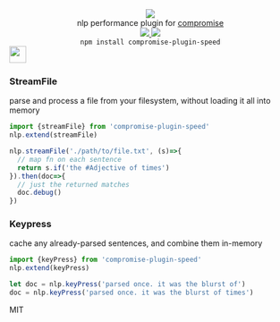 <div align="center">
  <img src="https://cloud.githubusercontent.com/assets/399657/23590290/ede73772-01aa-11e7-8915-181ef21027bc.png" />

  <div>nlp performance plugin for <a href="https://github.com/spencermountain/compromise/">compromise</a></div> 

  <!-- npm version -->
  <a href="https://npmjs.org/package/compromise-plugin-speed">
    <img src="https://img.shields.io/npm/v/compromise-plugin-speed.svg?style=flat-square" />
  </a>
  
  <!-- file size -->
  <a href="https://unpkg.com/compromise-plugin-speed/builds/compromise-plugin-speed.min.js">
    <img src="https://badge-size.herokuapp.com/spencermountain/compromise/master/plugins/plugin-speed/builds/compromise-plugin-speed.min.js" />
  </a>

  <div align="center">
    <code>npm install compromise-plugin-speed</code>
  </div>
</div>

<!-- spacer -->
<img height="30px" src="https://user-images.githubusercontent.com/399657/68221862-17ceb980-ffb8-11e9-87d4-7b30b6488f16.png"/>

### StreamFile
parse and process a file from your filesystem, without loading it all into memory
```js
import {streamFile} from 'compromise-plugin-speed'
nlp.extend(streamFile)

nlp.streamFile('./path/to/file.txt', (s)=>{
  // map fn on each sentence
  return s.if('the #Adjective of times')
}).then(doc=>{
  // just the returned matches
  doc.debug()
})

```


### Keypress
cache any already-parsed sentences, and combine them in-memory
```js
import {keyPress} from 'compromise-plugin-speed'
nlp.extend(keyPress)

let doc = nlp.keyPress('parsed once. it was the blurst of')
doc = nlp.keyPress('parsed once. it was the blurst of times')
```

<!-- ### StreamFetch 

 ### WorkerPool -->

MIT